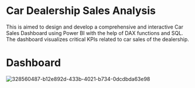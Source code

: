 # Car Dealership Sales Analysis
This is aimed to design and develop a comprehensive and interactive Car Sales Dashboard using Power BI with the help of DAX functions and SQL. The dashboard visualizes critical KPIs related to car sales of the dealership.
# Dashboard

![328560487-b12e892d-433b-4021-b734-0dcdbda63e98](https://github.com/alwayznishantsharma52/Car-Dealership-Sales-Analysis-Power-BI/assets/82020594/ac8965c2-bd2f-4181-86c0-58d7d8ed2636)
